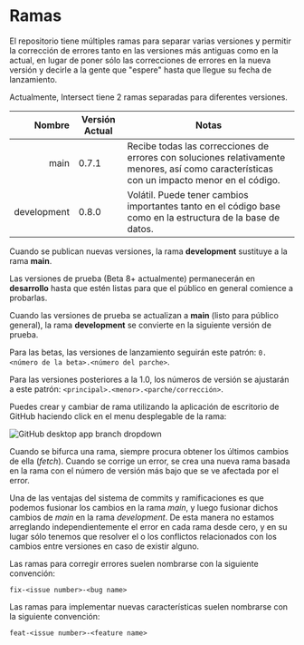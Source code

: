# Ramas

El repositorio tiene múltiples ramas para separar varias versiones y permitir la corrección de errores tanto en las versiones más antiguas como en la actual, en lugar de poner sólo las correcciones de errores en la nueva versión y decirle a la gente que "espere" hasta que llegue su fecha de lanzamiento.

Actualmente, Intersect tiene 2 ramas separadas para diferentes versiones.

|      Nombre | Versión Actual | Notas                                                                                                                                      |
|------------:|----------------|--------------------------------------------------------------------------------------------------------------------------------------------|
|        main | 0.7.1          | Recibe todas las correcciones de errores con soluciones relativamente menores, así como características con un impacto menor en el código. |
| development | 0.8.0          | Volátil. Puede tener cambios importantes tanto en el código base como en la estructura de la base de datos.                                |

Cuando se publican nuevas versiones, la rama **development** sustituye a la rama **main**.

Las versiones de prueba (Beta 8+ actualmente) permanecerán en **desarrollo** hasta que estén listas para que el público en general comience a probarlas.

Cuando las versiones de prueba se actualizan a **main** (listo para público general), la rama **development** se convierte en la siguiente versión de prueba.

Para las betas, las versiones de lanzamiento seguirán este patrón: `0.<número de la beta>.<número del parche>`.

Para las versiones posteriores a la 1.0, los números de versión se ajustarán a este patrón: `<principal>.<menor>.<parche/corrección>`.

Puedes crear y cambiar de rama utilizando la aplicación de escritorio de GitHub haciendo click en el menu desplegable de la rama:

![GitHub desktop app branch dropdown](https://www.ascensiongamedev.com/resources/filehost/7cb30357ee4dd2a55bc24b20eeb63d78.png)

Cuando se bifurca una rama, siempre procura obtener los últimos cambios de ella (_fetch_). Cuando se corrige un error, se crea una nueva rama basada en la rama con el número de versión más bajo que se ve afectada por el error.

Una de las ventajas del sistema de commits y ramificaciones es que podemos fusionar los cambios en la rama _main_, y luego fusionar dichos cambios de _main_ en la rama _development_. De esta manera no estamos arreglando independientemente el error en cada rama desde cero, y en su lugar sólo tenemos que resolver el o los conflictos relacionados con los cambios entre versiones en caso de existir alguno.

Las ramas para corregir errores suelen nombrarse con la siguiente convención:

`fix-<issue number>-<bug name>`

Las ramas para implementar nuevas características suelen nombrarse con la siguiente convención:

`feat-<issue number>-<feature name>`
